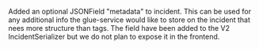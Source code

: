 Added an optional JSONField "metadata" to incident. This can be used for any
additional info the glue-service would like to store on the incident that nees
more structure than tags. The field have been added to the V2
IncidentSerializer but we do not plan to expose it in the frontend.
